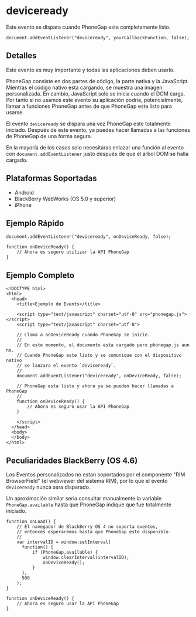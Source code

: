 deviceready
===========

Este evento se dispara cuando PhoneGap esta completamente listo.

    document.addEventListener("deviceready", yourCallbackFunction, false);

Detalles
--------

Este evento es muy importante y todas las aplicaciones deben usarlo.

PhoneGap consiste en dos partes de código, la parte nativa y la JavaScript. Mientras el código nativo esta cargando, se muestra una imagen personalizada. En cambio, JavaScript solo se inicia cuando el DOM carga. Por tanto si no usamos este evento su aplicación podría, potencialmente, llamar a funciones PhoneGap antes de que PhoneGap este listo para usarse.

El evento `deviceready` se dispara una vez PhoneGap este totalmente iniciado. Después de este evento, ya puedes hacer llamadas a las funciones de PhoneGap de una forma segura.

En la mayoría de los casos solo necesitaras enlazar una función al evento con `document.addEventListener` justo después de que el árbol DOM se halla cargado.


Plataformas Soportadas
----------------------

- Android
- BlackBerry WebWorks (OS 5.0 y superior)
- iPhone

Ejemplo Rápido
--------------

    document.addEventListener("deviceready", onDeviceReady, false);

    function onDeviceReady() {
        // Ahora es seguro utilizar la API PhoneGap
    }

Ejemplo Completo
----------------

    <!DOCTYPE html>
    <html>
      <head>
        <title>Ejemplo de Events</title>

        <script type="text/javascript" charset="utf-8" src="phonegap.js"></script>
        <script type="text/javascript" charset="utf-8">

        // Llama a onDeviceReady cuando PhoneGap se inicie.
        //
        // En este momento, el documento esta cargado pero phonegap.js aun no.
        // Cuando PhoneGap este listo y se comunique con el dispositivo nativo
        // se lanzara el evento `deviceready`.
        // 
        document.addEventListener("deviceready", onDeviceReady, false);

        // PhoneGap esta listo y ahora ya se pueden hacer llamadas a PhoneGap
        //
        function onDeviceReady() {
            // Ahora es seguro usar la API PhoneGap
        }

        </script>
      </head>
      <body>
      </body>
    </html>
    
Peculiaridades BlackBerry (OS 4.6)
----------------------------------

Los Eventos personalizados no estan soportados por el componente "RIM BrowserField" (el webviewer del sistema RIM), por lo que el evento `deviceready` nunca sera disparado.

Un aproximación similar seria consultar manualmente la variable `PhoneGap.available` hasta que PhoneGap indique que fue totalmente iniciado.

    function onLoad() {
        // El navegador de BlackBerry OS 4 no soporta eventos,
        // entonces esperaremos hasta que PhoneGap este disponible.
        //
        var intervalID = window.setInterval(
          function() {
              if (PhoneGap.available) {
                  window.clearInterval(intervalID);
                  onDeviceReady();
              }
          },
          500
        );
    }

    function onDeviceReady() {
        // Ahora es seguro usar la API PhoneGap
    }
